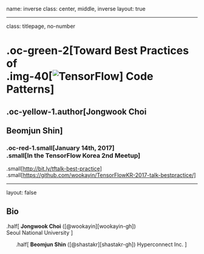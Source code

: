 name: inverse
class: center, middle, inverse
layout: true

---
class: titlepage, no-number


# .oc-green-2[Toward Best Practices of <br/> .img-40[![TensorFlow](images/tensorflow-logo.png)] Code Patterns]

## .oc-yellow-1.author[Jongwook Choi<br/><br/> Beomjun Shin]
### .oc-red-1.small[January 14th, 2017] <br/> .small[In the TensorFlow Korea 2nd Meetup]

.small[http://bit.ly/tftalk-best-practice] <br/>
.small[https://github.com/wookayin/TensorFlowKR-2017-talk-bestpractice/]

---
layout: false

## Bio

.half[
**Jongwook Choi** ([@wookayin][wookayin-gh])
<br/>
Seoul National University
]

<div style="float: left; width: 5%;">&nbsp;</div>

.half[
**Beomjun Shin** ([@shastakr][shastakr-gh])
Hyperconnect Inc.
]

